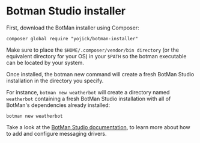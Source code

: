 # Botman Studio installer

First, download the BotMan installer using Composer:

```
composer global require "yojick/botman-installer"
```

Make sure to place the `$HOME/.composer/vendor/bin directory` 
(or the equivalent directory for your OS) in your `$PATH` so the botman executable can be located by your system. 

Once installed, the botman new command will create a fresh BotMan Studio installation in the directory you specify.

For instance, `botman new weatherbot` will create a directory named `weatherbot` containing a fresh BotMan Studio 
installation with all of BotMan's dependencies already installed:

```
botman new weatherbot
```

Take a look at the [BotMan Studio documentation](https://botman.io/2.0/botman-studio), to learn more about how to add and configure messaging drivers.
